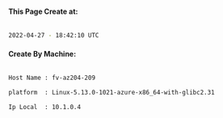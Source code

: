 
   
#### This Page Create at:

```bash

2022-04-27 - 18:42:10 UTC

```

#### Create By Machine:

```bash

Host Name : fv-az204-209

platform  : Linux-5.13.0-1021-azure-x86_64-with-glibc2.31

Ip Local  : 10.1.0.4

```

